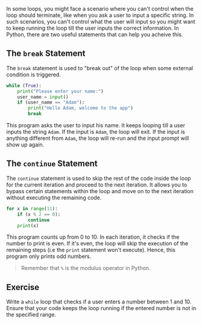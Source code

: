 In some loops, you might face a scenario where you can't control when the loop should terminate, like when you ask a user to input a specific string. In such scenarios, you can't control what the user will input so you might want to keep running the loop till the user inputs the correct information. In Python, there are two useful statements that can help you acheive this.

## The `break` Statement

The `break` statement is used to "break out" of the loop when some external condition is triggered.

```python
while (True):
    print("Please enter your name:")
    user_name = input()
    if (user_name == "Adam"):
        print("Hello Adam, welcome to the app")
        break
```
This program asks the user to input his name. It keeps looping till a user inputs the string `Adam`. If the input is `Adam`, the loop will exit. If the input is anything different from `Adam`, the loop will re-run and the input prompt will show up again.

## The `continue` Statement

The `continue` statement is used to skip the rest of the code inside the loop for the current iteration and proceed to the next iteration. It allows you to bypass certain statements within the loop and move on to the next iteration without executing the remaining code.

```python
for x in range(11):
    if (x % 2 == 0):
        continue
    print(x)
```

This program counts up from 0 to 10. In each iteration, it checks if the number to print is even. If it's even, the loop will skip the execution of the remaining steps (i.e the `print` statement won't execute). Hence, this program only prints odd numbers.

> Remember that `%` is the modulus operator in Python. 

## Exercise

Write a `while` loop that checks if a user enters a number between 1 and 10. Ensure that your code keeps the loop running if the entered number is not in the specified range.




